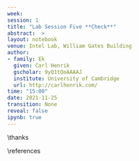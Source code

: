 ```yaml
---
week: 
session: 1
title: "Lab Session Five **Check**"
abstract:  >
layout: notebook
venue: Intel Lab, William Gates Building
author:
- family: Ek
  given: Carl Henrik
  gscholar: 9yQ1tQoAAAAJ
  institute: University of Cambridge
  url: http://carlhenrik.com/
time: "15:00"
date: 2021-11-25
transition: None
reveal: false
ipynb: true
---
```

 



\thanks

\references
